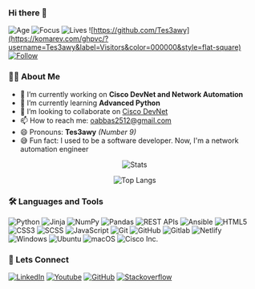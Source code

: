 ### Hi there 👋

![Age](https://img.shields.io/static/v1?label=Age&message=29&color=black&style=flat-square)
![Focus](https://img.shields.io/static/v1?label=Focus&message=Network%20Automation&color=black&style=flat-square)
![Lives](https://img.shields.io/static/v1?label=Lives&message=Cairo,%20Egypt&color=black&style=flat-square)
![https://github.com/Tes3awy](https://komarev.com/ghpvc/?username=Tes3awy&label=Visitors&color=000000&style=flat-square)
[![Follow](https://img.shields.io/github/followers/Tes3awy?label=Follow&logo=GitHub&style=social)](https://github.com/Tes3awy)
### 👨‍💻 About Me

- 🔭 I’m currently working on <span style="font-weight: bold;">Cisco DevNet and Network Automation</span>
- 🌱 I’m currently learning <span style="font-weight: bold;">Advanced Python</span>
- 👯 I’m looking to collaborate on [Cisco DevNet](https://github.com/CiscoDevNet)
- 📫 How to reach me: [oabbas2512@gmail.com](mailto:oabbas2512@gmail.com&subject=From%20GitHub%20Profile)
- 😄 Pronouns: <span style="font-weight: bold;">Tes3awy</span> _(Number 9)_
- 😅 Fun fact: I used to be a software developer. Now, I'm a network automation engineer

<p align="center"><img src="https://github-readme-stats.vercel.app/api?username=Tes3awy&show_icons=true" alt="Stats" /></p>

<p align="center"><img src="https://github-readme-stats.vercel.app/api/top-langs/?username=Tes3awy&hide=javascript,scss,css" alt="Top Langs" /></p>

### :hammer_and_wrench: Languages and Tools

![Python](https://img.shields.io/badge/-Python-black?style=flat-square&logo=python)
![Jinja](https://img.shields.io/badge/-Jinja2-black?style=flat-square&logo=jinja)
![NumPy](https://img.shields.io/badge/-NumPy-black?style=flat-square&logo=numpy)
![Pandas](https://img.shields.io/badge/-Pandas-black?style=flat-square&logo=pandas)
![REST APIs](https://img.shields.io/badge/-REST%20APIs-black?style=flat-square&logo=aiohttp)
![Ansible](https://img.shields.io/badge/-Ansible-black?style=flat-square&logo=ansible)
![HTML5](https://img.shields.io/badge/-HTML5-black?style=flat-square&logo=html5&logoColor=white)
![CSS3](https://img.shields.io/badge/-CSS3-black?style=flat-square&logo=css3)
![SCSS](https://img.shields.io/badge/-SCSS-black?style=flat-square&logo=SASS)
![JavaScript](https://img.shields.io/badge/-JavaScript-black?style=flat-square&logo=javascript)
![Git](https://img.shields.io/badge/-Git-black?style=flat-square&logo=git)
![GitHub](https://img.shields.io/badge/-GitHub-black?style=flat-square&logo=github)
![Gitlab](https://img.shields.io/badge/-Gitlab-black?style=flat-square&logo=gitlab)
![Netlify](https://img.shields.io/badge/-Netlify-black?style=flat-square&logo=netlify)
![Windows](https://img.shields.io/badge/-Windows-black?style=flat-square&logo=windows)
![Ubuntu](https://img.shields.io/badge/-Ubuntu-black?style=flat-square&logo=ubuntu)
![macOS](https://img.shields.io/badge/-macOS-black?style=flat-square&logo=apple)
![Cisco Inc.](https://img.shields.io/badge/-Cisco-black?style=flat-square&logo=cisco)

### 🧲 Lets Connect

[![LinkedIn](https://img.shields.io/badge/-Osama%20Abbas-black?style=flat-square&logo=linkedin&color=0A66C2)](https://linkedin.com/in/oabbas/)
[![Youtube](https://img.shields.io/badge/-GEEK%20LEAK-black?style=flat-square&logo=youtube&color=ff0000)](https://linkedin.com/in/oabbas/)
[![GitHub](https://img.shields.io/badge/-Portfolio-black?style=flat-square&logo=github)](https://tes3awy.github.io/)
[![Stackoverflow](https://img.shields.io/badge/-Stack%20Overflow-black?style=flat-square&logo=stackoverflow)](https://stackoverflow.com/users/5865393/tes3awy)
